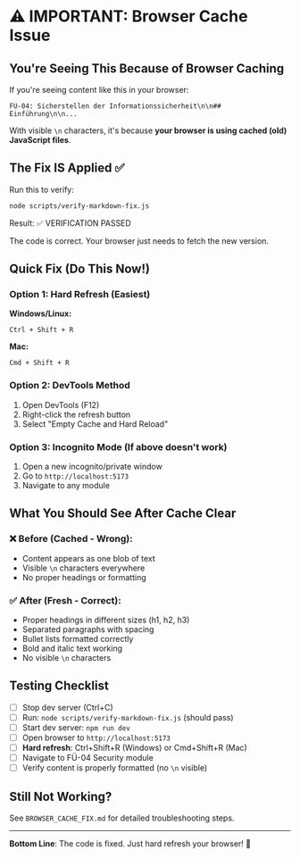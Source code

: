 # ⚠️ IMPORTANT: Browser Cache Issue

## You're Seeing This Because of Browser Caching

If you're seeing content like this in your browser:

```
FÜ-04: Sicherstellen der Informationssicherheit\n\n## Einführung\n\n...
```

With visible `\n` characters, it's because **your browser is using cached (old) JavaScript files**.

## The Fix IS Applied ✅

Run this to verify:
```bash
node scripts/verify-markdown-fix.js
```

Result: ✅ VERIFICATION PASSED

The code is correct. Your browser just needs to fetch the new version.

## Quick Fix (Do This Now!)

### Option 1: Hard Refresh (Easiest)

**Windows/Linux:**
```
Ctrl + Shift + R
```

**Mac:**
```
Cmd + Shift + R
```

### Option 2: DevTools Method

1. Open DevTools (F12)
2. Right-click the refresh button  
3. Select "Empty Cache and Hard Reload"

### Option 3: Incognito Mode (If above doesn't work)

1. Open a new incognito/private window
2. Go to `http://localhost:5173`
3. Navigate to any module

## What You Should See After Cache Clear

### ❌ Before (Cached - Wrong):
- Content appears as one blob of text
- Visible `\n` characters everywhere
- No proper headings or formatting

### ✅ After (Fresh - Correct):
- Proper headings in different sizes (h1, h2, h3)
- Separated paragraphs with spacing
- Bullet lists formatted correctly
- Bold and italic text working
- No visible `\n` characters

## Testing Checklist

- [ ] Stop dev server (Ctrl+C)
- [ ] Run: `node scripts/verify-markdown-fix.js` (should pass)
- [ ] Start dev server: `npm run dev`
- [ ] Open browser to `http://localhost:5173`
- [ ] **Hard refresh**: Ctrl+Shift+R (Windows) or Cmd+Shift+R (Mac)
- [ ] Navigate to FÜ-04 Security module
- [ ] Verify content is properly formatted (no `\n` visible)

## Still Not Working?

See `BROWSER_CACHE_FIX.md` for detailed troubleshooting steps.

---

**Bottom Line**: The code is fixed. Just hard refresh your browser! 🔄
